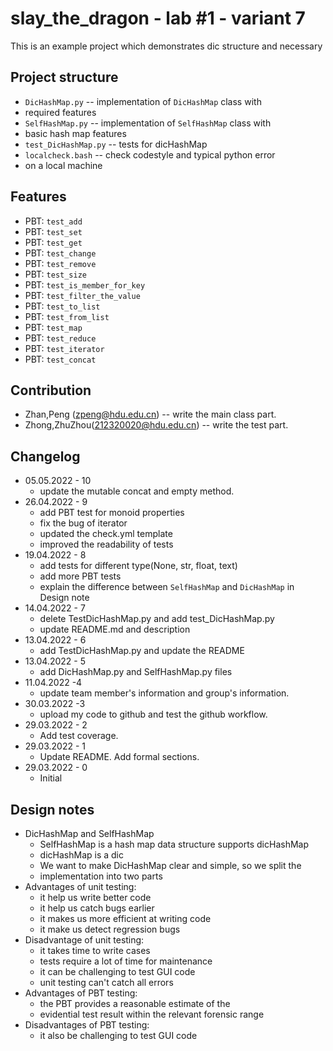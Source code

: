# slay_the_dragon - lab #1 - variant 7

This is an example project which demonstrates dic structure and necessary

## Project structure

- `DicHashMap.py` -- implementation of `DicHashMap` class with
- required features
- `SelfHashMap.py` -- implementation of `SelfHashMap` class with
- basic hash map features
- `test_DicHashMap.py` -- tests for dicHashMap
- `localcheck.bash` -- check codestyle and typical python error
- on a local machine

## Features

- PBT: `test_add`
- PBT: `test_set`
- PBT: `test_get`
- PBT: `test_change`
- PBT: `test_remove`
- PBT: `test_size`
- PBT: `test_is_member_for_key`
- PBT: `test_filter_the_value`
- PBT: `test_to_list`
- PBT: `test_from_list`
- PBT: `test_map`
- PBT: `test_reduce`
- PBT: `test_iterator`
- PBT: `test_concat`

## Contribution

- Zhan,Peng (zpeng@hdu.edu.cn) -- write the main class part.
- Zhong,ZhuZhou(212320020@hdu.edu.cn) -- write the test part.

## Changelog

- 05.05.2022 - 10
  - update the mutable concat and empty method.
- 26.04.2022 - 9
  - add PBT test for monoid properties
  - fix the bug of iterator
  - updated the check.yml template
  - improved the readability of tests
- 19.04.2022 - 8
  - add tests for different type(None, str, float, text)
  - add more PBT tests
  - explain the difference between `SelfHashMap` and `DicHashMap` in Design note
- 14.04.2022 - 7
  - delete TestDicHashMap.py and add test_DicHashMap.py
  - update README.md and description
- 13.04.2022 - 6
  - add TestDicHashMap.py and update the README
- 13.04.2022 - 5
  - add DicHashMap.py and SelfHashMap.py files
- 11.04.2022 -4
  - update team member's information and group's information.
- 30.03.2022 -3
  - upload my code to github and test the github workflow.
- 29.03.2022 - 2
  - Add test coverage.
- 29.03.2022 - 1
  - Update README. Add formal sections.
- 29.03.2022 - 0
  - Initial

## Design notes

- DicHashMap and SelfHashMap
  - SelfHashMap is a hash map data structure supports dicHashMap
  - dicHashMap is a dic
  - We want to make DicHashMap clear and simple, so we split the
  - implementation into two parts
- Advantages of unit testing:
  - it help us write better code
  - it help us catch bugs earlier
  - it makes us more efficient at writing code
  - it make us detect regression bugs
- Disadvantage of unit testing:
  - it takes time to write cases
  - tests require a lot of time for maintenance
  - it can be challenging to test GUI code
  - unit testing can't catch all errors
- Advantages of PBT testing:
  - the PBT provides a reasonable estimate of the
  - evidential test result within the relevant forensic range
- Disadvantages of PBT testing:
  - it also be challenging to test GUI code
